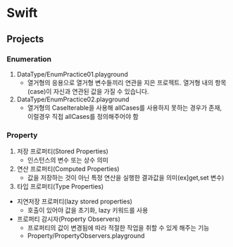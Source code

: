 # Swift

## Projects

### Enumeration
1. DataType/EnumPractice01.playground
   - 열거형의 응용으로 열거형 변수들끼리 연관을 지은 프로젝트. 열거형 내의 항목(case)이 자신과 연관된 값을 가질 수 있습니다.
2. DataType/EnumPractice02.playground
   - 열거형의 CaseIterable을 사용해 allCases를 사용하지 못하는 경우가 존재, 이럴경우 직접 allCases를 정의해주어야 함

### Property
1. 저장 프로퍼티(Stored Properties)
   - 인스턴스의 변수 또는 상수 의미
2. 연산 프로퍼티(Computed Properties)
   - 값을 저장하는 것이 아닌 특정 연산을 실행한 결과값을 의미(ex]get,set 변수)
3. 타입 프로퍼티(Type Properties)

- 지연저장 프로퍼티(lazy stored properties)
  - 호출이 있어야 값을 초기화, lazy 키워드를 사용
- 프로퍼티 감시자(Property Observers)
  - 프로퍼티의 값이 변경됨에 따라 적절한 작업을 취할 수 있게 해주는 기능
  - Property/PropertyObservers.playground
